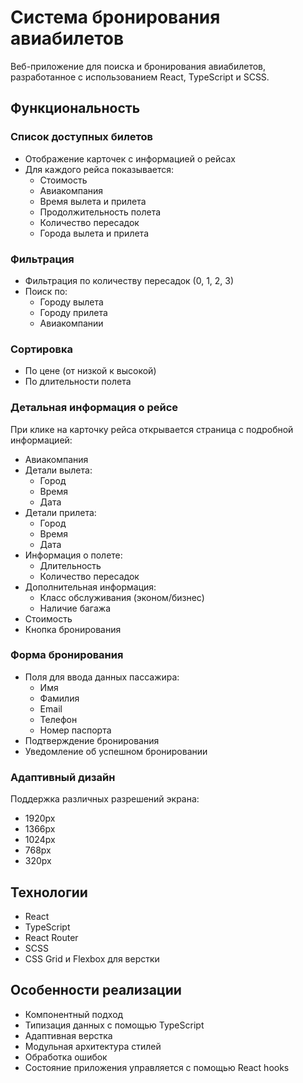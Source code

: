 # Система бронирования авиабилетов

Веб-приложение для поиска и бронирования авиабилетов, разработанное с использованием React, TypeScript и SCSS.

## Функциональность

### Список доступных билетов
- Отображение карточек с информацией о рейсах
- Для каждого рейса показывается:
  - Стоимость
  - Авиакомпания
  - Время вылета и прилета
  - Продолжительность полета
  - Количество пересадок
  - Города вылета и прилета

### Фильтрация
- Фильтрация по количеству пересадок (0, 1, 2, 3)
- Поиск по:
  - Городу вылета
  - Городу прилета
  - Авиакомпании

### Сортировка
- По цене (от низкой к высокой)
- По длительности полета

### Детальная информация о рейсе
При клике на карточку рейса открывается страница с подробной информацией:
- Авиакомпания
- Детали вылета:
  - Город
  - Время
  - Дата
- Детали прилета:
  - Город
  - Время
  - Дата
- Информация о полете:
  - Длительность
  - Количество пересадок
- Дополнительная информация:
  - Класс обслуживания (эконом/бизнес)
  - Наличие багажа
- Стоимость
- Кнопка бронирования

### Форма бронирования
- Поля для ввода данных пассажира:
  - Имя
  - Фамилия
  - Email
  - Телефон
  - Номер паспорта
- Подтверждение бронирования
- Уведомление об успешном бронировании

### Адаптивный дизайн
Поддержка различных разрешений экрана:
- 1920px
- 1366px
- 1024px
- 768px
- 320px

## Технологии
- React
- TypeScript
- React Router
- SCSS
- CSS Grid и Flexbox для верстки

## Особенности реализации
- Компонентный подход
- Типизация данных с помощью TypeScript
- Адаптивная верстка
- Модульная архитектура стилей
- Обработка ошибок
- Состояние приложения управляется с помощью React hooks

